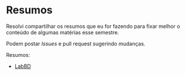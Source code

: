 # Resumos

Resolvi compartilhar os resumos que eu for fazendo para fixar melhor o conteúdo de algumas matérias esse semestre.

Podem postar *Issues* e pull request sugerindo mudanças.

Resumos:
- [LabBD](https://github.com/streeck/Resumos/blob/master/LabBD.md)
